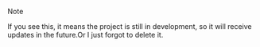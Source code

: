 > [!NOTE]
> If you see this, it means the project is still in development, so it will receive updates in the future.Or I just forgot to delete it.
